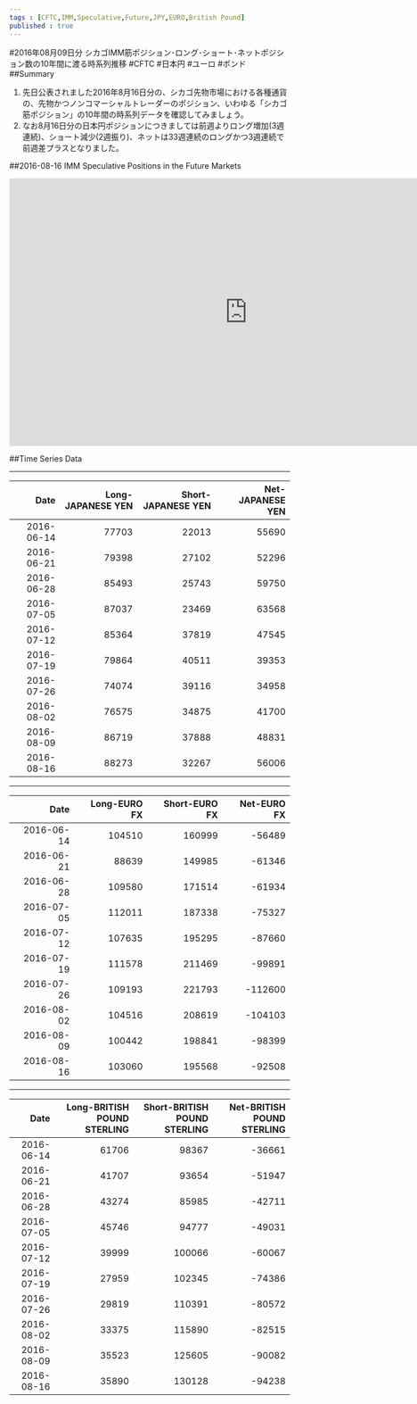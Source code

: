 ```yaml
--- 
tags : [CFTC,IMM,Speculative,Future,JPY,EURO,British Pound] 
published : true
---
```

#2016年08月09日分 シカゴIMM筋ポジション･ロング･ショート･ネットポジション数の10年間に渡る時系列推移 #CFTC #日本円 #ユーロ #ポンド
##Summary
1. 先日公表されました2016年8月16日分の、シカゴ先物市場における各種通貨の、先物かつノンコマーシャルトレーダーのポジション、いわゆる「シカゴ筋ポジション」の10年間の時系列データを確認してみましょう。
1. なお8月16日分の日本円ポジションにつきましては前週よりロング増加(3週連続)、ショート減少(2週振り)、ネットは33週連続のロングかつ3週連続で前週差プラスとなりました。




##2016-08-16 IMM Speculative Positions in the Future Markets
<iframe width="853" height="480" src="https://www.youtube.com/embed/AT-UA1z67Ek?rel=0" frameborder="0" allowfullscreen></iframe>

##Time Series Data


***
|Date| Long-JAPANESE YEN| Short-JAPANESE YEN| Net-JAPANESE YEN|
|-:| -:| -:| -:|
|2016-06-14| 77703| 22013| 55690|
|2016-06-21| 79398| 27102| 52296|
|2016-06-28| 85493| 25743| 59750|
|2016-07-05| 87037| 23469| 63568|
|2016-07-12| 85364| 37819| 47545|
|2016-07-19| 79864| 40511| 39353|
|2016-07-26| 74074| 39116| 34958|
|2016-08-02| 76575| 34875| 41700|
|2016-08-09| 86719| 37888| 48831|
|2016-08-16| 88273| 32267| 56006|

***
|Date| Long-EURO FX| Short-EURO FX| Net-EURO FX|
|-:| -:| -:| -:|
|2016-06-14| 104510| 160999| -56489|
|2016-06-21| 88639| 149985| -61346|
|2016-06-28| 109580| 171514| -61934|
|2016-07-05| 112011| 187338| -75327|
|2016-07-12| 107635| 195295| -87660|
|2016-07-19| 111578| 211469| -99891|
|2016-07-26| 109193| 221793| -112600|
|2016-08-02| 104516| 208619| -104103|
|2016-08-09| 100442| 198841| -98399|
|2016-08-16| 103060| 195568| -92508|

***
|Date| Long-BRITISH POUND STERLING| Short-BRITISH POUND STERLING| Net-BRITISH POUND STERLING|
|-:| -:| -:| -:|
|2016-06-14| 61706| 98367| -36661|
|2016-06-21| 41707| 93654| -51947|
|2016-06-28| 43274| 85985| -42711|
|2016-07-05| 45746| 94777| -49031|
|2016-07-12| 39999| 100066| -60067|
|2016-07-19| 27959| 102345| -74386|
|2016-07-26| 29819| 110391| -80572|
|2016-08-02| 33375| 115890| -82515|
|2016-08-09| 35523| 125605| -90082|
|2016-08-16| 35890| 130128| -94238|


